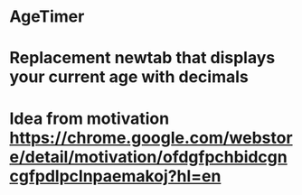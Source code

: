# AgeTimer
# Replacement newtab that displays your current age with decimals
# Idea from motivation https://chrome.google.com/webstore/detail/motivation/ofdgfpchbidcgncgfpdlpclnpaemakoj?hl=en
